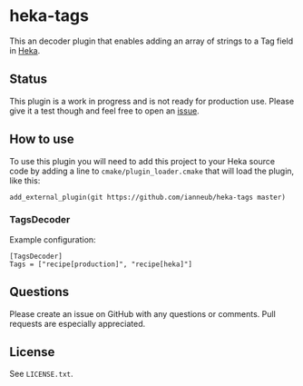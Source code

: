 heka-tags
=========

This an decoder plugin that enables adding an array of strings to a Tag field in [Heka](https://github.com/mozilla-services/heka).

## Status

This plugin is a work in progress and is not ready for production use. Please give it a test though and feel free to open an [issue](https://github.com/ianneub/heka-tags/issues).

## How to use

To use this plugin you will need to add this project to your Heka source code by adding a line to `cmake/plugin_loader.cmake` that will load the plugin, like this:

    add_external_plugin(git https://github.com/ianneub/heka-tags master)


### TagsDecoder

Example configuration:

    [TagsDecoder]
    Tags = ["recipe[production]", "recipe[heka]"]
    
## Questions

Please create an issue on GitHub with any questions or comments. Pull requests are especially appreciated.

## License

See `LICENSE.txt`.
